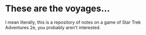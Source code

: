 # These are the voyages...

I mean literally, this is a repository of notes on a game of Star Trek Adventures 2e, you probably aren't interested.